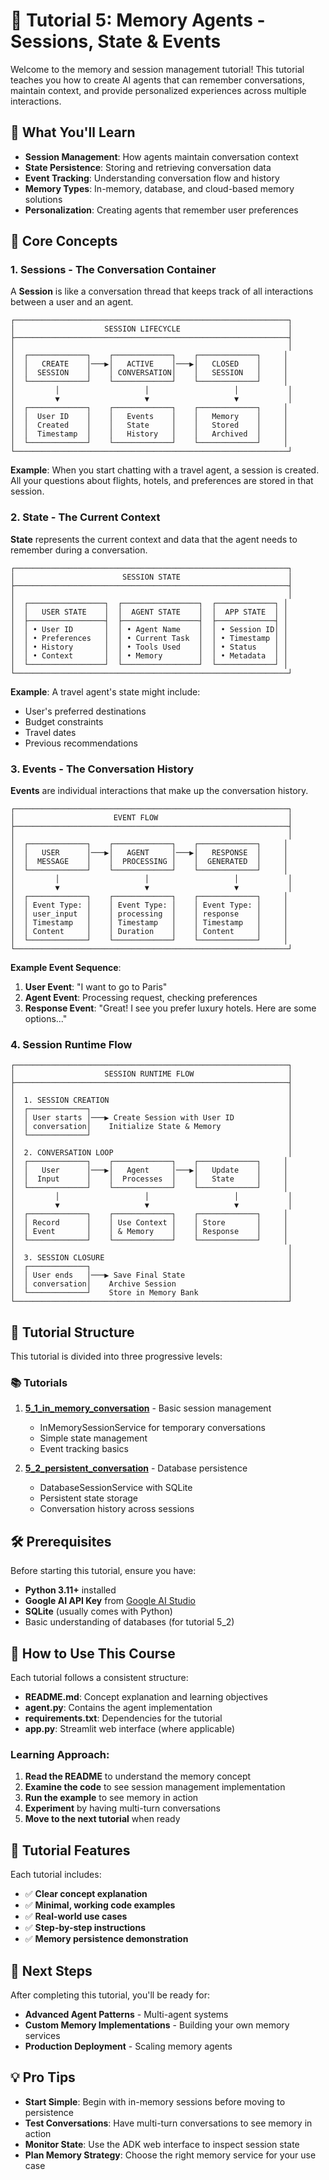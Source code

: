 # 🧠 Tutorial 5: Memory Agents - Sessions, State & Events

Welcome to the memory and session management tutorial! This tutorial teaches you how to create AI agents that can remember conversations, maintain context, and provide personalized experiences across multiple interactions.

## 🎯 What You'll Learn

- **Session Management**: How agents maintain conversation context
- **State Persistence**: Storing and retrieving conversation data
- **Event Tracking**: Understanding conversation flow and history
- **Memory Types**: In-memory, database, and cloud-based memory solutions
- **Personalization**: Creating agents that remember user preferences

## 🧠 Core Concepts

### 1. **Sessions** - The Conversation Container

A **Session** is like a conversation thread that keeps track of all interactions between a user and an agent.

```
┌─────────────────────────────────────────────────────────────┐
│                    SESSION LIFECYCLE                        │
├─────────────────────────────────────────────────────────────┤
│                                                             │
│  ┌─────────────┐    ┌─────────────┐    ┌─────────────┐     │
│  │   CREATE    │───▶│   ACTIVE    │───▶│   CLOSED    │     │
│  │  SESSION    │    │ CONVERSATION│    │   SESSION   │     │
│  └─────────────┘    └─────────────┘    └─────────────┘     │
│         │                   │                   │           │
│         ▼                   ▼                   ▼           │
│  ┌─────────────┐    ┌─────────────┐    ┌─────────────┐     │
│  │  User ID    │    │   Events    │    │   Memory    │     │
│  │  Created    │    │   State     │    │   Stored    │     │
│  │  Timestamp  │    │   History   │    │   Archived  │     │
│  └─────────────┘    └─────────────┘    └─────────────┘     │
└─────────────────────────────────────────────────────────────┘
```

**Example**: When you start chatting with a travel agent, a session is created. All your questions about flights, hotels, and preferences are stored in that session.

### 2. **State** - The Current Context

**State** represents the current context and data that the agent needs to remember during a conversation.

```
┌─────────────────────────────────────────────────────────────┐
│                        SESSION STATE                        │
├─────────────────────────────────────────────────────────────┤
│                                                             │
│  ┌─────────────────┐  ┌─────────────────┐  ┌─────────────┐ │
│  │   USER STATE    │  │  AGENT STATE    │  │  APP STATE  │ │
│  ├─────────────────┤  ├─────────────────┤  ├─────────────┤ │
│  │ • User ID       │  │ • Agent Name    │  │ • Session ID│ │
│  │ • Preferences   │  │ • Current Task  │  │ • Timestamp │ │
│  │ • History       │  │ • Tools Used    │  │ • Status    │ │
│  │ • Context       │  │ • Memory        │  │ • Metadata  │ │
│  └─────────────────┘  └─────────────────┘  └─────────────┘ │
└─────────────────────────────────────────────────────────────┘
```

**Example**: A travel agent's state might include:
- User's preferred destinations
- Budget constraints
- Travel dates
- Previous recommendations

### 3. **Events** - The Conversation History

**Events** are individual interactions that make up the conversation history.

```
┌─────────────────────────────────────────────────────────────┐
│                      EVENT FLOW                             │
├─────────────────────────────────────────────────────────────┤
│                                                             │
│  ┌─────────────┐    ┌─────────────┐    ┌─────────────┐     │
│  │   USER      │───▶│   AGENT     │───▶│   RESPONSE  │     │
│  │  MESSAGE    │    │  PROCESSING │    │  GENERATED  │     │
│  └─────────────┘    └─────────────┘    └─────────────┘     │
│         │                   │                   │           │
│         ▼                   ▼                   ▼           │
│  ┌─────────────┐    ┌─────────────┐    ┌─────────────┐     │
│  │ Event Type: │    │ Event Type: │    │ Event Type: │     │
│  │ user_input  │    │ processing  │    │ response    │     │
│  │ Timestamp   │    │ Timestamp   │    │ Timestamp   │     │
│  │ Content     │    │ Duration    │    │ Content     │     │
│  └─────────────┘    └─────────────┘    └─────────────┘     │
└─────────────────────────────────────────────────────────────┘
```

**Example Event Sequence**:
1. **User Event**: "I want to go to Paris"
2. **Agent Event**: Processing request, checking preferences
3. **Response Event**: "Great! I see you prefer luxury hotels. Here are some options..."

### 4. **Session Runtime Flow**

```
┌─────────────────────────────────────────────────────────────┐
│                    SESSION RUNTIME FLOW                     │
├─────────────────────────────────────────────────────────────┤
│                                                             │
│  1. SESSION CREATION                                        │
│  ┌─────────────┐                                            │
│  │ User starts │───▶ Create Session with User ID            │
│  │ conversation│    Initialize State & Memory               │
│  └─────────────┘                                            │
│                                                             │
│  2. CONVERSATION LOOP                                       │
│  ┌─────────────┐    ┌─────────────┐    ┌─────────────┐     │
│  │   User      │───▶│   Agent     │───▶│   Update    │     │
│  │  Input      │    │  Processes  │    │   State     │     │
│  └─────────────┘    └─────────────┘    └─────────────┘     │
│         │                   │                   │           │
│         ▼                   ▼                   ▼           │
│  ┌─────────────┐    ┌─────────────┐    ┌─────────────┐     │
│  │ Record      │    │ Use Context │    │ Store       │     │
│  │ Event       │    │ & Memory    │    │ Response    │     │
│  └─────────────┘    └─────────────┘    └─────────────┘     │
│                                                             │
│  3. SESSION CLOSURE                                         │
│  ┌─────────────┐                                            │
│  │ User ends   │───▶ Save Final State                       │
│  │ conversation│    Archive Session                         │
│  └─────────────┘    Store in Memory Bank                    │
└─────────────────────────────────────────────────────────────┘
```

## 🎯 Tutorial Structure

This tutorial is divided into three progressive levels:

### 📚 **Tutorials**

1. **[5_1_in_memory_conversation](./5_1_in_memory_conversation/README.md)** - Basic session management
   - InMemorySessionService for temporary conversations
   - Simple state management
   - Event tracking basics

2. **[5_2_persistent_conversation](./5_2_persistent_conversation/README.md)** - Database persistence
   - DatabaseSessionService with SQLite
   - Persistent state storage
   - Conversation history across sessions

## 🛠️ Prerequisites

Before starting this tutorial, ensure you have:

- **Python 3.11+** installed
- **Google AI API Key** from [Google AI Studio](https://aistudio.google.com/)
- **SQLite** (usually comes with Python)
- Basic understanding of databases (for tutorial 5_2)

## 📖 How to Use This Course

Each tutorial follows a consistent structure:

- **README.md**: Concept explanation and learning objectives
- **agent.py**: Contains the agent implementation
- **requirements.txt**: Dependencies for the tutorial
- **app.py**: Streamlit web interface (where applicable)

### Learning Approach:
1. **Read the README** to understand the memory concept
2. **Examine the code** to see session management implementation
3. **Run the example** to see memory in action
4. **Experiment** by having multi-turn conversations
5. **Move to the next tutorial** when ready

## 🎯 Tutorial Features

Each tutorial includes:
- ✅ **Clear concept explanation**
- ✅ **Minimal, working code examples**
- ✅ **Real-world use cases**
- ✅ **Step-by-step instructions**
- ✅ **Memory persistence demonstration**

## 🔗 Next Steps

After completing this tutorial, you'll be ready for:
- **Advanced Agent Patterns** - Multi-agent systems
- **Custom Memory Implementations** - Building your own memory services
- **Production Deployment** - Scaling memory agents

## 💡 Pro Tips

- **Start Simple**: Begin with in-memory sessions before moving to persistence
- **Test Conversations**: Have multi-turn conversations to see memory in action
- **Monitor State**: Use the ADK web interface to inspect session state
- **Plan Memory Strategy**: Choose the right memory service for your use case 